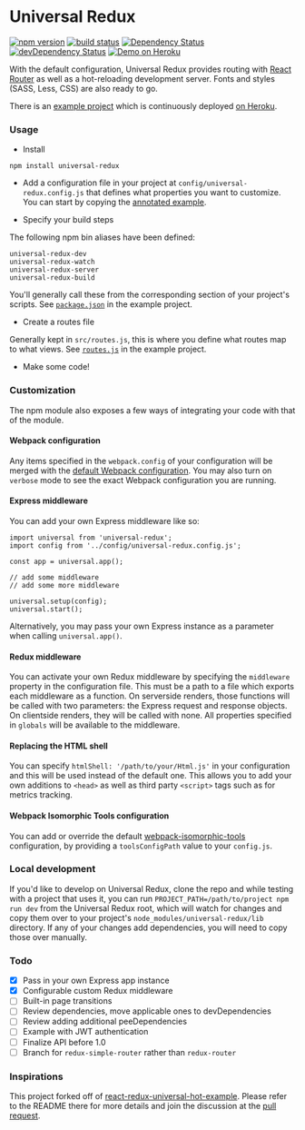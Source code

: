 # Universal Redux

[![npm version](https://badge.fury.io/js/universal-redux.svg)](https://badge.fury.io/js/universal-redux)
[![build status](https://img.shields.io/travis/bdefore/universal-redux/master.svg?style=flat-square)](https://travis-ci.org/bdefore/universal-redux)
[![Dependency Status](https://david-dm.org/bdefore/universal-redux.svg?style=flat-square)](https://david-dm.org/bdefore/universal-redux)
[![devDependency Status](https://david-dm.org/bdefore/universal-redux/dev-status.svg?style=flat-square)](https://david-dm.org/bdefore/universal-redux#info=devDependencies)
[![Demo on Heroku](https://img.shields.io/badge/demo-heroku-brightgreen.svg?style=flat-square)](https://universal-redux.herokuapp.com)

With the default configuration, Universal Redux provides routing with [React Router](https://github.com/rackt/react-router) as well as a hot-reloading development server. Fonts and styles (SASS, Less, CSS) are also ready to go.

There is an [example project](https://github.com/bdefore/react-redux-universal-hot-example/tree/example-project) which is continuously deployed [on Heroku](https://universal-redux.herokuapp.com).

### Usage

- Install

```
npm install universal-redux
```

- Add a configuration file in your project at `config/universal-redux.config.js` that defines what properties you want to customize. You can start by copying the [annotated example](https://github.com/bdefore/universal-redux/blob/master/config/universal-redux.config.js).

- Specify your build steps 

The following npm bin aliases have been defined:

```
universal-redux-dev
universal-redux-watch
universal-redux-server
universal-redux-build
```

You'll generally call these from the corresponding section of your project's scripts. See [`package.json`](https://github.com/bdefore/react-redux-universal-hot-example/blob/example-project/package.json) in the example project.

- Create a routes file

Generally kept in `src/routes.js`, this is where you define what routes map to what views. See [`routes.js`](https://github.com/bdefore/react-redux-universal-hot-example/blob/example-project/src/routes.js) in the example project.

- Make some code!

### Customization

The npm module also exposes a few ways of integrating your code with that of the module.

#### Webpack configuration

Any items specified in the `webpack.config` of your configuration will be merged with the [default Webpack configuration](https://github.com/bdefore/universal-redux/blob/master/config/webpack.config.js). You may also turn on `verbose` mode to see the exact Webpack configuration you are running.

#### Express middleware

You can add your own Express middleware like so:

```
import universal from 'universal-redux';
import config from '../config/universal-redux.config.js';

const app = universal.app();

// add some middleware
// add some more middleware

universal.setup(config);
universal.start();
```

Alternatively, you may pass your own Express instance as a parameter when calling `universal.app()`.

#### Redux middleware

You can activate your own Redux middleware by specifying the `middleware` property in the configuration file. This must be a path to a file which exports each middleware as a function. On serverside renders, those functions will be called with two parameters: the Express request and response objects. On clientside renders, they will be called with none. All properties specified in `globals` will be available to the middleware.

#### Replacing the HTML shell

You can specify `htmlShell: '/path/to/your/Html.js'` in your configuration and this will be used instead of the default one. This allows you to add your own additions to `<head>` as well as third party `<script>` tags such as for metrics tracking.

#### Webpack Isomorphic Tools configuration

You can add or override the default [webpack-isomorphic-tools](https://github.com/halt-hammerzeit/webpack-isomorphic-tools) configuration, by providing a `toolsConfigPath` value to your `config.js`.

### Local development

If you'd like to develop on Universal Redux, clone the repo and while testing with a project that uses it, you can run `PROJECT_PATH=/path/to/project npm run dev` from the Universal Redux root, which will watch for changes and copy them over to your project's `node_modules/universal-redux/lib` directory. If any of your changes add dependencies, you will need to copy those over manually.

### Todo

- [x] Pass in your own Express app instance
- [x] Configurable custom Redux middleware
- [ ] Built-in page transitions
- [ ] Review dependencies, move applicable ones to devDependencies
- [ ] Review adding additional peeDependencies
- [ ] Example with JWT authentication
- [ ] Finalize API before 1.0
- [ ] Branch for `redux-simple-router` rather than `redux-router`

### Inspirations

This project forked off of [react-redux-universal-hot-example](https://github.com/erikras/react-redux-universal-hot-example). Please refer to the README there for more details and join the discussion at the [pull request](https://github.com/erikras/react-redux-universal-hot-example/pull/626).
